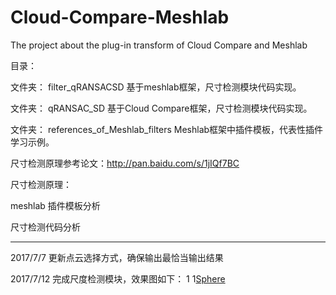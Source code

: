 # Cloud-Compare-Meshlab
The project about the plug-in transform of Cloud Compare and Meshlab 

目录：

文件夹： filter_qRANSACSD
        基于meshlab框架，尺寸检测模块代码实现。
        
文件夹： qRANSAC_SD
        基于Cloud Compare框架，尺寸检测模块代码实现。
        
文件夹： references_of_Meshlab_filters
        Meshlab框架中插件模板，代表性插件学习示例。
        
 尺寸检测原理参考论文：http://pan.baidu.com/s/1jIQf7BC
 
 尺寸检测原理：
 
 meshlab 插件模板分析
 
 尺寸检测代码分析

-----------------------------------------------------------------------------------------
2017/7/7
更新点云选择方式，确保输出最恰当输出结果

2017/7/12
完成尺度检测模块，效果图如下：
1 1[Sphere](https://github.com/JimmyJUNUCAS/Cloud-Compare-Meshlab/raw/master/Sphere.png)
